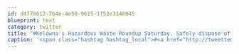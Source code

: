 ```yaml
---
id: d4778612-7b4e-4e50-9615-1f52e3140045
blueprint: text
category: twitter
title: "#Kelowna's Hazardous Waste Roundup Saturday. Safely dispose of old pesticides/solvents/chemicals. http://bit.ly/3QhLQS (via @cityofkelowna)"
caption: '<span class="hashtag hashtag_local">#<a href="http://tweettemp.darylchymko.ca/?tag=kelowna">Kelowna</a>''s Hazardous Waste Roundup Saturday. Safely dispose of old pesticides/solvents/chemicals. http://bit.ly/3QhLQS (via <span class="username username_linked">@<a href="https://twitter.com/cityofkelowna" title="City of Kelowna">cityofkelowna</a></span>)'
---
```

